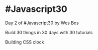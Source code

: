 # #Javascript30

Day 2 of #Javascript30 by Wes Bos

Build 30 things in 30 days with 30 tutorials

Building CSS clock
